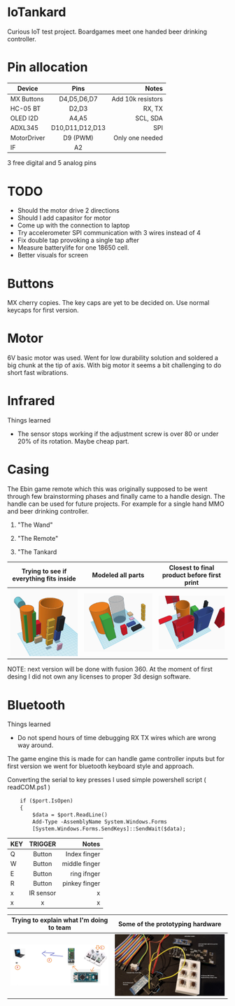 # IoTankard

Curious IoT test project.
Boardgames meet one handed beer drinking controller.


# Pin allocation

| Device        | Pins              | Notes                  |
| ------------- |:-------------:    | ----------------------:|
| MX Buttons    | D4,D5,D6,D7       |  Add 10k resistors     |
| HC-05 BT      | D2,D3             |   RX, TX               |
| OLED I2D      | A4,A5             |   SCL, SDA             |
| ADXL345       | D10,D11,D12,D13   |        SPI             |
| MotorDriver   | D9 (PWM)          |    Only one needed     |
| IF            | A2                |                        |

3 free digital and 5 analog pins

# TODO

- Should the motor drive 2 directions
- Should I add capasitor for motor
- Come up with the connection to laptop
- Try accelerometer SPI communication with 3 wires instead of 4
- Fix double tap provoking a single tap after
- Measure batterylife for one 18650 cell.
- Better visuals for screen

# Buttons

MX cherry copies. The key caps are yet to be decided on.
Use normal keycaps for first version.

# Motor

6V basic motor was used. Went for low durability solution and soldered a big chunk at the tip of axis. With big motor it seems a bit challenging to do short fast wibrations.

# Infrared

Things learned
- The sensor stops working if the adjustment screw is over 80 or under 20% of its rotation. Maybe cheap part.

# Casing

The Ebin game remote which this was originally supposed to be went through few brainstorming phases and finally came to a handle design. The handle can be used for future projects. For example for a single hand MMO and beer drinking controller.

1. "The Wand"

2. "The Remote"

3. "The Tankard

Trying to see if everything fits inside | Modeled all parts | Closest to final product before first print
--- | --- | ---
![measuring how to fit everything](pictures/howtofit.jpg)|![models of part needing to fit inside](pictures/bottlepieces.jpg)|![first good version](pictures/afterlotofiterations.jpg)
NOTE: next version will be done with fusion 360. At the moment of first desing I did not own any licenses to proper 3d design software.

# Bluetooth

Things learned
 - Do not spend hours of time debugging RX TX wires which are wrong way around.

The game engine this is made for can handle game controller inputs but for first version we went for bluetooth 
keyboard style and approach.

Converting the serial to key presses I used simple powershell script ( readCOM.ps1 )

```
    if ($port.IsOpen)
    {
        $data = $port.ReadLine()
        Add-Type -AssemblyName System.Windows.Forms
        [System.Windows.Forms.SendKeys]::SendWait($data);
```


| KEY        | TRIGGER              | Notes                  |
| ------------- |:-------------:    | ----------------------:|
| Q              | Button      |  Index finger    |
| W             | Button            |   middle finger              |
| E         | Button            |   ring ifnger             |
| R      | Button   |        pinkey finger             |
|  x  | IR sensor         |    x     |
|    x        | x                |           x             |


Trying to explain what I'm doing to team | Some of the prototyping hardware
--- | --- 
![basic idea](pictures/IDEA.jpg) |![basic idea](pictures/hardware_arduino_project.jpg)
